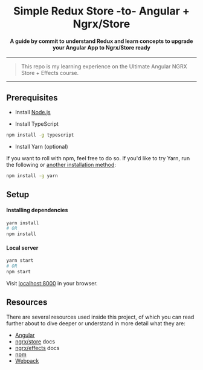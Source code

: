 <h1 align="center">Simple Redux Store -to- Angular + Ngrx/Store</h1>
<h4 align="center">A guide by commit to understand Redux and learn concepts to upgrade your Angular App to Ngrx/Store ready</h4>

---

> This repo is my learning experience on the Ultimate Angular NGRX Store + Effects course.

---


## Prerequisites

* Install [Node.js](https://nodejs.org/en/download/)

* Install TypeScript

```bash
npm install -g typescript
```

* Install Yarn (optional)

If you want to roll with npm, feel free to do so. If you'd like to try Yarn, run the following or [another installation method](https://yarnpkg.com/lang/en/docs/install/):

```bash
npm install -g yarn
```

## Setup

#### Installing dependencies

```bash
yarn install
# OR
npm install
```

#### Local server

```bash
yarn start
# OR
npm start
```

Visit [localhost:8000](localhost:8000) in your browser.

## Resources

There are several resources used inside this project, of which you can read
further about to dive deeper or understand in more detail what they are:

* [Angular](https://angular.io)
* [ngrx/store](https://github.com/ngrx/platform/blob/master/docs/store/README.md)
  docs
* [ngrx/effects](https://github.com/ngrx/platform/blob/master/docs/effects/README.md)
  docs
* [npm](https://www.npmjs.com/)
* [Webpack](https://webpack.js.org/)
